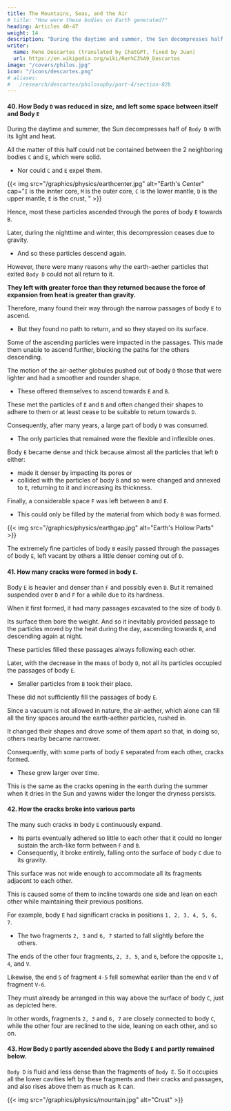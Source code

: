 ```yaml
---
title: The Mountains, Seas, and the Air
# title: "How were these bodies on Earth generated?"
heading: Articles 40-47
weight: 14
description: "During the daytime and summer, the Sun decompresses half of Body D with its light and heat"
writer:
  name: Rene Descartes (translated by ChatGPT, fixed by Juan)
  url: https://en.wikipedia.org/wiki/Ren%C3%A9_Descartes
image: "/covers/philos.jpg"
icon: "/icons/descartes.png"
# aliases:
#   /research/descartes/philosophy/part-4/section-02b
---
```




<!-- XL. How this third body was diminished in size and left some space between itself and the fourth.  -->


<!-- It followed after many days and years that a large part of this body D was consumed, and no more particles were found in it, except for the two species described earlier; and also that body E was quite dense and thick, because almost all the particles that had left D, either densified it by impacting its pores, or by encountering the particles of body B, were transformed and returned to it, increasing its thickness; and finally, leaving a sufficiently wide space F between D and E; which could only be filled with the material from which body B was formed; namely, the very fine particles of which easily passed through the passages of body E, leaving in places where slightly thicker ones exited from D. -->


#### 40. How Body `D` was reduced in size, and left some space between itself and Body `E`

 <!-- rarefies -->
During the daytime and summer, the Sun decompresses half of `Body D` with its light and heat. 

All the matter of this half could not be contained between the 2 neighboring bodies `C` and `E`, which were solid.
- Nor could `C` and `E` expel them. 

{{< img src="/graphics/physics/earthcenter.jpg" alt="Earth's Center" cap="`I` is the innter core, `M` is the outer core, `C` is the lower mantle, `D` is the upper mantle, `E` is the crust, " >}}

Hence, most these particles ascended through the pores of body `E` towards `B`.

 <!-- rarefaction -->
Later, during the nighttime and winter, this decompression ceases due to gravity. 
- And so these particles descend again. 

However, there were many reasons why the earth-aether particles that exited `Body D` could not all return to it. 

**They left with greater force than they returned because the force of expansion from heat is greater than gravity.** 

Therefore, many found their way through the narrow passages of body `E` to ascend.
- But they found no path to return, and so they stayed on its surface.

Some of the ascending particles were impacted in the passages. This made them unable to ascend further, blocking the paths for the others descending. 

The motion of the air-aether globules pushed out of body `D` those that were lighter and had a smoother and rounder shape.
<!-- those which were thinner than the others, and more distant from a smooth and round shape -->
- These offered themselves to ascend towards `E` and `B`.

These met the particles of `E` and `B` and often changed their shapes to adhere to them or at least cease to be suitable to return towards `D`.

Consequently, after many years, a large part of body `D` was consumed. 
- The only particles that remained were the flexible and inflexible ones. 

Body `E` became dense and thick because almost all the particles that left `D` either:
- made it denser by impacting its pores or
- collided with the particles of body `B` and so were changed and annexed to `E`, returning to it and increasing its thickness. 

Finally, a considerable space `F` was left between `D` and `E`. 
- This could only be filled by the material from which body `B` was formed.

{{< img src="/graphics/physics/earthgap.jpg" alt="Earth's Hollow Parts" >}}

The extremely fine particles of body `B` easily passed through the passages of body `E`, left vacant by others a little denser coming out of `D`.



#### 41. How many cracks were formed in body `E`.

Body `E` is heavier and denser than `F` and possibly even `D`. But it remained suspended over `D` and `F` for a while due to its hardness.

When it first formed, it had many passages excavated to the size of body `D`.

Its surface then bore the weight. And so it inevitably provided passage to the particles moved by the heat during the day, ascending towards `B`, and descending again at night.

These particles filled these passages always following each other. 

Later, with the decrease in the mass of body `D`, not all its particles occupied the passages of body `E`. 
- Smaller particles from `B` took their place. 

 <!-- celestial matter, -->
These did not sufficiently fill the passages of body `E`. 

Since a vacuum is not allowed in nature, the air-aether, which alone can fill all the tiny spaces around the earth-aether particles, rushed in. 

It changed their shapes and drove some of them apart so that, in doing so, others nearby became narrower. 

Consequently, with some parts of body `E` separated from each other, cracks formed.
- These grew larger over time. 

This is the same as the cracks opening in the earth during the summer when it dries in the Sun and yawns wider the longer the dryness persists.


#### 42. How the cracks broke into various parts

The many such cracks in body `E` continuously expand.
- Its parts eventually adhered so little to each other that it could no longer sustain the arch-like form between `F` and `B`.
- Consequently, it broke entirely, falling onto the surface of body `C` due to its gravity. 

This surface was not wide enough to accommodate all its fragments adjacent to each other. 

This is caused some of them to incline towards one side and lean on each other while maintaining their previous positions.

For example, body `E` had significant cracks in positions `1, 2, 3, 4, 5, 6, 7`.
- The two fragments `2, 3` and `6, 7` started to fall slightly before the others.

The ends of the other four fragments, `2, 3, 5`, and `6`, before the opposite `1, 4`, and `V`.

Likewise, the end `5` of fragment `4-5` fell somewhat earlier than the end `V` of fragment `V-6`.

They must already be arranged in this way above the surface of body `C`, just as depicted here.

In other words, fragments `2, 3` and `6, 7` are closely connected to body `C`, while the other four are reclined to the side, leaning on each other, and so on.



#### 43. How Body `D` partly ascended above the Body `E` and partly remained below.
<!-- third body fourth -->

`Body D` is fluid and less dense than the fragments of `Body E`. So it occupies all the lower cavities left by these fragments and their cracks and passages, and also rises above them as much as it can.

{{< img src="/graphics/physics/mountain.jpg" alt="Crust" >}}

